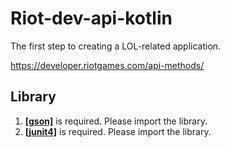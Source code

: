 # Riot-dev-api-kotlin
The first step to creating a LOL-related application.

https://developer.riotgames.com/api-methods/


## Library
1. __[[gson]](https://github.com/google/gson)__ is required. Please import the library.
2. __[[junit4]](https://github.com/junit-team/junit4)__ is required. Please import the library.